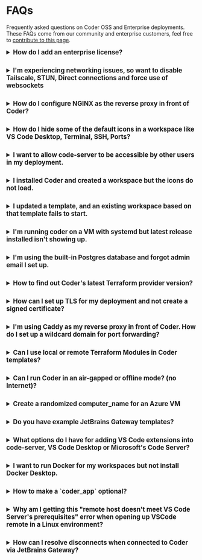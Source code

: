 # FAQs

Frequently asked questions on Coder OSS and Enterprise deployments. These FAQs
come from our community and enterprise customers, feel free to
[contribute to this page](https://github.com/coder/coder/edit/main/docs/faqs.md).

<details style="margin-bottom: 28px;">
  <summary style="font-size: larger; font-weight: bold;">How do I add an enterprise license?</summary>

Visit https://coder.com/trial or contact
[sales@coder.com](mailto:sales@coder.com?subject=License) to get a v2 enterprise
trial key.

You can add a license through the UI or CLI.

In the UI, click the Deployment tab -> Licenses and upload the `jwt` license
file.

> To add the license with the CLI, first
> [install the Coder CLI](./install/index.md#install-script) and server to the
> latest release.

If the license is a text string:

```sh
coder licenses add -l 1f5...765
```

If the license is in a file:

```sh
coder licenses add -f <path/filename>
```

</details>

<details style="margin-bottom: 28px;">
  <summary style="font-size: larger; font-weight: bold;">I'm experiencing networking issues, so want to disable Tailscale, STUN, Direct connections and force use of websockets</summary>

The primary developer use case is a local IDE connecting over SSH to a Coder
workspace.

Coder's networking stack has intelligence to attempt a peer-to-peer or
[Direct connection](https://coder.com/docs/v2/latest/networking#direct-connections)
between the local IDE and the workspace. However, this requires some additional
protocols like UDP and being able to reach a STUN server to echo the IP
addresses of the local IDE machine and workspace, for sharing using a Wireguard
Coordination Server. By default, Coder assumes Internet and attempts to reach
Google's STUN servers to perform this IP echo.

Operators experimenting with Coder may run into networking issues if UDP (which
STUN requires) or the STUN servers are unavailable, potentially resulting in
lengthy local IDE and SSH connection times as the Coder control plane attempts
to establish these direct connections.

Setting the following flags as shown disables this logic to simplify
troubleshooting.

| Flag                                                                                                           | Value       | Meaning                               |
| -------------------------------------------------------------------------------------------------------------- | ----------- | ------------------------------------- |
| [`CODER_BLOCK_DIRECT`](https://coder.com/docs/v2/latest/cli/server#--block-direct-connections)                 | `true`      | Blocks direct connections             |
| [`CODER_DERP_SERVER_STUN_ADDRESSES`](https://coder.com/docs/v2/latest/cli/server#--derp-server-stun-addresses) | `"disable"` | Disables STUN                         |
| [`CODER_DERP_FORCE_WEBSOCKETS`](https://coder.com/docs/v2/latest/cli/server#--derp-force-websockets)           | `true`      | Forces websockets over Tailscale DERP |

</details>

<details style="margin-bottom: 28px;">
  <summary style="font-size: larger; font-weight: bold;">How do I configure NGINX as the reverse proxy in front of Coder?</summary>

[This doc](https://github.com/coder/coder/tree/main/examples/web-server/nginx#configure-nginx)
in our repo explains in detail how to configure NGINX with Coder so that our
Tailscale Wireguard networking functions properly.

</details>

<details style="margin-bottom: 28px;">
  <summary style="font-size: larger; font-weight: bold;">How do I hide some of the default icons in a workspace like VS Code Desktop, Terminal, SSH, Ports?</summary>

The visibility of Coder apps is configurable in the template. To change the
default (shows all), add this block inside the
[`coder_agent`](https://registry.terraform.io/providers/coder/coder/latest/docs/resources/app)
of a template and configure as needed:

```hcl
  display_apps {
    vscode = false
    vscode_insiders = false
    ssh_helper = false
    port_forwarding_helper = false
    web_terminal = true
  }
```

This example will hide all built-in coder_app icons except the web terminal.

</details>

<details style="margin-bottom: 28px;">
  <summary style="font-size: larger; font-weight: bold;">I want to allow code-server to be accessible by other users in my deployment.</summary>

> It is **not** recommended to share a web IDE, but if required, the following
> deployment environment variable settings are required.

Set deployment (Kubernetes) to allow path app sharing

```yaml
# allow authenticated users to access path-based workspace apps
- name: CODER_DANGEROUS_ALLOW_PATH_APP_SHARING
  value: "true"
# allow Coder owner roles to access path-based workspace apps
- name: CODER_DANGEROUS_ALLOW_PATH_APP_SITE_OWNER_ACCESS
  value: "true"
```

In the template, set
[`coder_app`](https://registry.terraform.io/providers/coder/coder/latest/docs/resources/app)
[`share`](https://registry.terraform.io/providers/coder/coder/latest/docs/resources/app#share)
option to `authenticated` and when a workspace is built with this template, the
pretty globe shows up next to path-based `code-server`:

```hcl
resource "coder_app" "code-server" {
  ...
  share        = "authenticated"
  ...
}
```

</details>

<details style="margin-bottom: 28px;">
  <summary style="font-size: larger; font-weight: bold;">I installed Coder and created a workspace but the icons do not load.</summary>

An important concept to understand is that Coder creates workspaces which have
an agent that must be able to reach the `coder server`.

If the
[`CODER_ACCESS_URL`](https://coder.com/docs/v2/latest/admin/configure#access-url)
is not accessible from a workspace, the workspace may build, but the agent
cannot reach Coder, and thus the missing icons. e.g., Terminal, IDEs, Apps.

> By default, `coder server` automatically creates an Internet-accessible
> reverse proxy so that workspaces you create can reach the server.

If you are doing a standalone install, e.g., on a Macbook and want to build
workspaces in Docker Desktop, everything is self-contained and workspaces
(containers in Docker Desktop) can reach the Coder server.

```sh
coder server --access-url http://localhost:3000 --address 0.0.0.0:3000
```

> Even `coder server` which creates a reverse proxy, will let you use
> http://localhost to access Coder from a browser.

</details>

<details style="margin-bottom: 28px;">
  <summary style="font-size: larger; font-weight: bold;">I updated a template, and an existing workspace based on that template fails to start.</summary>

When updating a template, be aware of potential issues with input variables. For
example, if a template prompts users to choose options like a
[code-server](https://github.com/coder/code-server)
[VS Code](https://code.visualstudio.com/) IDE release, a
[container image](https://hub.docker.com/u/codercom), or a
[VS Code extension](https://marketplace.visualstudio.com/vscode), removing any
of these values can lead to existing workspaces failing to start. This issue
occurs because the Terraform state will not be in sync with the new template.

However, a lesser-known CLI sub-command,
[`coder update`](https://coder.com/docs/v2/latest/cli/update), can resolve this
issue. This command re-prompts users to re-enter the input variables,
potentially saving the workspace from a failed status.

```sh
coder update --always-prompt <workspace name>
```

</details>

<details style="margin-bottom: 28px;">
  <summary style="font-size: larger; font-weight: bold;">I'm running coder on a VM with systemd but latest release installed isn't showing up.</summary>

Take, for example, a Coder deployment on a VM with a 2 shared vCPU systemd
service. In this scenario, it's necessary to reload the daemon and then restart
the Coder service. This prevents the `systemd` daemon from trying to reference
the previous Coder release service since the unit file has changed.

The following commands can be used to update Coder and refresh the service:

```sh
curl -fsSL https://coder.com/install.sh | sh
sudo systemctl daemon-reload
sudo systemctl restart coder.service
```

</details>

<details style="margin-bottom: 28px;">
  <summary style="font-size: larger; font-weight: bold;">I'm using the built-in Postgres database and forgot admin email I set up.</summary>

1. Run the `coder server` command below to retrieve the `psql` connection URL
   which includes the database user and password.
2. `psql` into Postgres, and do a select query on the `users` table.
3. Restart the `coder server`, pull up the Coder UI and log in (you will still
   need your password)

```sh
coder server postgres-builtin-url
psql "postgres://coder@localhost:53737/coder?sslmode=disable&password=I2S...pTk"
```

</details>

<details style="margin-bottom: 28px;">
  <summary style="font-size: larger; font-weight: bold;">How to find out Coder's latest Terraform provider version?</summary>

[Coder is on the HashiCorp's Terraform registry](https://registry.terraform.io/providers/coder/coder/latest).
Check this frequently to make sure you are on the latest version.

Sometimes, the version may change and `resource` configurations will either
become deprecated or new ones will be added when you get warnings or errors
creating and pushing templates.

</details>

<details style="margin-bottom: 28px;">
  <summary style="font-size: larger; font-weight: bold;">How can I set up TLS for my deployment and not create a signed certificate?</summary>

Caddy is an easy-to-configure reverse proxy that also automatically creates
certificates from Let's Encrypt.
[Install docs here](https://caddyserver.com/docs/quick-starts/reverse-proxy) You
can start Caddy as a `systemd` service.

The Caddyfile configuration will appear like this where `127.0.0.1:3000` is your
`CODER_ACCESS_URL`:

```text
coder.example.com {

  reverse_proxy 127.0.0.1:3000

  tls {

    issuer acme {
      email user@example.com
    }

  }
}
```

</details>

<details style="margin-bottom: 28px;">
  <summary style="font-size: larger; font-weight: bold;">I'm using Caddy as my reverse proxy in front of Coder. How do I set up a wildcard domain for port forwarding?</summary>

Caddy requires your DNS provider's credentials to create wildcard certificates.
This involves building the Caddy binary
[from source](https://github.com/caddyserver/caddy) with the DNS provider plugin
added. e.g.,
[Google Cloud DNS provider here](https://github.com/caddy-dns/googleclouddns)

To compile Caddy, the host running Coder requires Go. Once installed, replace
the existing Caddy binary in `usr/bin` and restart the Caddy service.

The updated Caddyfile configuration will look like this:

```text
*.coder.example.com, coder.example.com {

  reverse_proxy 127.0.0.1:3000

  tls {
    issuer acme {
      email user@example.com
      dns googleclouddns {
        gcp_project my-gcp-project
      }
    }
  }

}
```

</details>

<details style="margin-bottom: 28px;">
  <summary style="font-size: larger; font-weight: bold;">Can I use local or remote Terraform Modules in Coder templates?</summary>

One way is to reference a Terraform module from a GitHub repo to avoid
duplication and then just extend it or pass template-specific
parameters/resources:

```hcl
# template1/main.tf
module "central-coder-module" {
  source = "github.com/yourorg/central-coder-module"
  myparam = "custom-for-template1"
}

resource "ebs_volume" "custom_template1_only_resource" {
}
```

```hcl
# template2/main.tf
module "central-coder-module" {
  source = "github.com/yourorg/central-coder-module"
  myparam = "custom-for-template2"
  myparam2 = "bar"
}

resource "aws_instance" "custom_template2_only_resource" {
}
```

Another way using local modules is to symlink the module directory inside the
template directory and then `tar` the template.

```sh
ln -s modules template_1/modules
tar -cvh -C ./template_1 | coder templates <push|create> -d - <name>
```

References:

- [Public Github Issue 6117](https://github.com/coder/coder/issues/6117)
- [Public Github Issue 5677](https://github.com/coder/coder/issues/5677)
- [Coder docs: Templates/Change Management](https://coder.com/docs/v2/latest/templates/change-management)
</details>

<details style="margin-bottom: 28px;">
  <summary style="font-size: larger; font-weight: bold;">Can I run Coder in an air-gapped or offline mode? (no Internet)?</summary>

Yes, Coder can be deployed in air-gapped or offline mode.
https://coder.com/docs/v2/latest/install/offline

Our product bundles with the Terraform binary so assume access to terraform.io
during installation. The docs outline rebuilding the Coder container with
Terraform built-in as well as any required Terraform providers.

Direct networking from local SSH to a Coder workspace needs a STUN server. Coder
defaults to Google's STUN servers, so you can either create your STUN server in
your network or disable and force all traffic through the control plane's DERP
proxy.

</details>

<details style="margin-bottom: 28px;">
  <summary style="font-size: larger; font-weight: bold;">Create a randomized computer_name for an Azure VM</summary>

Azure VMs have a 15 character limit for the `computer_name` which can lead to
duplicate name errors.

This code produces a hashed value that will be difficult to replicate.

```hcl
locals {
  concatenated_string = "${data.coder_workspace.me.name}+${data.coder_workspace.me.owner}"
  hashed_string = md5(local.concatenated_string)
  truncated_hash = substr(local.hashed_string, 0, 16)
}
```

</details>

<details style="margin-bottom: 28px;">
  <summary style="font-size: larger; font-weight: bold;">Do you have example JetBrains Gateway templates?</summary>

In August 2023, JetBrains certified the Coder plugin signifying enhanced
stability and reliability.

The Coder plugin will appear in the Gateway UI when opened.

Selecting the most suitable template depends on how the deployment manages
JetBrains IDE versions. If downloading from
[jetbrains.com](https://www.jetbrains.com/remote-development/gateway/) is
acceptable, see the example templates below which specifies the product code,
IDE version and build number in the
[`coder_app`](https://registry.terraform.io/providers/coder/coder/latest/docs/resources/app#share)
resource. This will present an icon in the workspace dashboard which when
clicked, will look for a locally installed Gateway, and open it. Alternatively,
the IDE can be baked into the container image and manually open Gateway (or
IntelliJ which has Gateway built-in), using a session token to Coder and then
open the IDE.

- [IntelliJ IDEA](https://github.com/sharkymark/v2-templates/tree/main/pod-idea)
- [IntelliJ IDEA with Icon](https://github.com/sharkymark/v2-templates/tree/main/pod-idea-icon)
</details>

<details style="margin-bottom: 28px;">
  <summary style="font-size: larger; font-weight: bold;">What options do I have for adding VS Code extensions into code-server, VS Code Desktop or Microsoft's Code Server?</summary>

Coder has an open-source project called
[`code-marketplace`](https://github.com/coder/code-marketplace) which is a
private VS Code extension marketplace. There is even integration with JFrog
Artifactory.

- [Blog post](https://coder.com/blog/running-a-private-vs-code-extension-marketplace)
- [OSS project](https://github.com/coder/code-marketplace)

[See this example template](https://github.com/sharkymark/v2-templates/blob/main/code-marketplace/main.tf#L229C1-L232C12)
where the agent specifies the URL and config environment variables which
code-server picks up and points the developer to.

Another option is to use Microsoft's code-server - which is like Coder's, but it
can connect to Microsoft's extension marketplace so Copilot and chat can be
retrieved there.
[See a sample template here](https://github.com/sharkymark/v2-templates/blob/main/vs-code-server/main.tf).

Another option is to use VS Code Desktop (local) and that connects to
Microsoft's marketplace.
https://github.com/sharkymark/v2-templates/blob/main/vs-code-server/main.tf

> Note: these are example templates with no SLAs on them and are not guaranteed
> for long-term support.

</details>

<details style="margin-bottom: 28px;">
  <summary style="font-size: larger; font-weight: bold;">I want to run Docker for my workspaces but not install Docker Desktop.</summary>

[Colima](https://github.com/abiosoft/colima) is a Docker Desktop alternative.

This example is meant for a users who want to try out Coder on a macOS device.

Install Colima and docker with:

```sh
brew install colima
brew install docker
```

Start Colima:

```sh
colima start
```

Start Colima with specific compute options:

```sh
colima start --cpu 4 --memory 8
```

Starting Colima on a M3 Macbook Pro:

```sh
colima start --arch x86_64  --cpu 4 --memory 8 --disk 10
```

Colima will show the path to the docker socket so we have a
[community template](https://github.com/sharkymark/v2-templates/tree/main/docker-code-server)
that prompts the Coder admin to enter the docker socket as a Terraform variable.

</details>

<details style="margin-bottom: 28px;">
  <summary style="font-size: larger; font-weight: bold;">How to make a `coder_app` optional?</summary>

An example use case is the user should decide if they want a browser-based IDE
like code-server when creating the workspace.

1. Add a `coder_parameter` with type `bool` to ask the user if they want the
   code-server IDE

```hcl
data "coder_parameter" "code_server" {
  name        = "Do you want code-server in your workspace?"
  description = "Use VS Code in a browser."
  type        = "bool"
  default     = false
  mutable     = true
  icon        = "/icon/code.svg"
  order       = 6
}
```

2. Add conditional logic to the `startup_script` to install and start
   code-server depending on the value of the added `coder_parameter`

```sh
# install and start code-server, VS Code in a browser

if [ ${data.coder_parameter.code_server.value} = true ]; then
  echo "🧑🏼‍💻 Downloading and installing the latest code-server IDE..."
  curl -fsSL https://code-server.dev/install.sh | sh
  code-server --auth none --port 13337 >/dev/null 2>&1 &
fi
```

3. Add a Terraform meta-argument
   [`count`](https://developer.hashicorp.com/terraform/language/meta-arguments/count)
   in the `coder_app` resource so it will only create the resource if the
   `coder_parameter` is `true`

```hcl
# code-server
resource "coder_app" "code-server" {
  count         = data.coder_parameter.code_server.value ? 1 : 0
  agent_id      = coder_agent.coder.id
  slug          = "code-server"
  display_name  = "code-server"
  icon          = "/icon/code.svg"
  url           = "http://localhost:13337?folder=/home/coder"
  subdomain = false
  share     = "owner"

  healthcheck {
    url       = "http://localhost:13337/healthz"
    interval  = 3
    threshold = 10
  }
}
```

</details>

<details style="margin-bottom: 28px;">
  <summary style="font-size: larger; font-weight: bold;">Why am I getting this "remote host doesn't meet VS Code Server's prerequisites" error when opening up VSCode remote in a Linux environment?</summary>

![VS Code Server prerequisite](https://github.com/coder/coder/assets/10648092/150c5996-18b1-4fae-afd0-be2b386a3239)

It is because, more than likely, the supported OS of either the container image
or VM/VPS doesn't have the proper C libraries to run the VS Code Server. For
instance, Alpine is not supported at all. If so, you need to find a container
image or supported OS for the VS Code Server. For more information on OS
prerequisites for Linux, please look at the VSCode docs.
https://code.visualstudio.com/docs/remote/linux#_local-linux-prerequisites

</details>

<details style="margin-bottom: 28px;">
  <summary style="font-size: larger; font-weight: bold;">How can I resolve disconnects when connected to Coder via JetBrains Gateway?</summary>

If your JetBrains IDE is disconnected for a long period of time due to a network
change (for example turning off a VPN), you may find that the IDE will not
reconnect once the network is re-established (for example turning a VPN back
on). When this happens a persistent message will appear similar to the below:

```console
No internet connection. Changes in the document might be lost. Trying to reconnect…
```

To resolve this, add this entry to your SSH config file on your local machine:

```console
Host coder-jetbrains--*
  ServerAliveInterval 5
```

Note that your SSH config file will be overwritten by the JetBrains Gateway
client when it re-authenticates to your Coder deployment.

</details>
